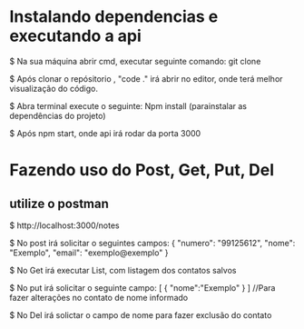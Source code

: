 
# Instalando dependencias e executando a api
$ Na sua máquina abrir cmd, executar seguinte comando: git clone

$ Após clonar o repósitorio , "code ." irá abrir no editor, onde terá melhor visualização do código.

$ Abra terminal execute o seguinte: Npm install (parainstalar as dependências do projeto)

$ Após npm start, onde api irá rodar da porta 3000

# Fazendo uso do Post, Get, Put, Del

## utilize o postman

$ http://localhost:3000/notes

$ No post irá solicitar o seguintes campos: 
{
    "numero": "99125612",
    "nome": "Exemplo",
    "email": "exemplo@exemplo"
} 

$ No Get irá executar List, com listagem dos contatos salvos

$ No put irá solicitar o seguinte campo:
[
    {
    "nome":"Exemplo"
}
] //Para fazer alterações no contato de nome informado


$ No Del irá solictar o campo de nome para fazer exclusão do contato

